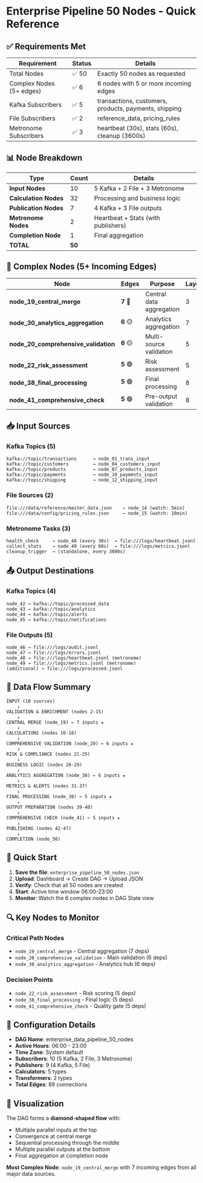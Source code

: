 # Enterprise Pipeline 50 Nodes - Quick Reference

## ✅ Requirements Met

| Requirement | Status | Details |
|------------|--------|---------|
| Total Nodes | ✅ 50 | Exactly 50 nodes as requested |
| Complex Nodes (5+ edges) | ✅ 6 | 6 nodes with 5 or more incoming edges |
| Kafka Subscribers | ✅ 5 | transactions, customers, products, payments, shipping |
| File Subscribers | ✅ 2 | reference_data, pricing_rules |
| Metronome Subscribers | ✅ 3 | heartbeat (30s), stats (60s), cleanup (3600s) |

## 📊 Node Breakdown

| Type | Count | Details |
|------|-------|---------|
| **Input Nodes** | 10 | 5 Kafka + 2 File + 3 Metronome |
| **Calculation Nodes** | 32 | Processing and business logic |
| **Publication Nodes** | 7 | 4 Kafka + 3 File outputs |
| **Metronome Nodes** | 2 | Heartbeat + Stats (with publishers) |
| **Completion Node** | 1 | Final aggregation |
| **TOTAL** | **50** | |

## 🎯 Complex Nodes (5+ Incoming Edges)

| Node | Edges | Purpose | Layer |
|------|-------|---------|-------|
| **node_19_central_merge** | **7** 🔴 | Central data aggregation | 3 |
| **node_30_analytics_aggregation** | **6** 🟡 | Analytics aggregation | 7 |
| **node_20_comprehensive_validation** | **6** 🟡 | Multi-source validation | 5 |
| **node_22_risk_assessment** | **5** 🟢 | Risk assessment | 5 |
| **node_38_final_processing** | **5** 🟢 | Final processing | 8 |
| **node_41_comprehensive_check** | **5** 🟢 | Pre-output validation | 8 |

## 📥 Input Sources

### Kafka Topics (5)
```
kafka://topic/transactions      → node_01_trans_input
kafka://topic/customers         → node_04_customers_input
kafka://topic/products          → node_07_products_input
kafka://topic/payments          → node_10_payments_input
kafka://topic/shipping          → node_12_shipping_input
```

### File Sources (2)
```
file:///data/reference/master_data.json    → node_14 (watch: 5min)
file:///data/config/pricing_rules.json     → node_15 (watch: 10min)
```

### Metronome Tasks (3)
```
health_check     → node_48 (every 30s)  → file:///logs/heartbeat.jsonl
collect_stats    → node_49 (every 60s)  → file:///logs/metrics.jsonl
cleanup_trigger  → (standalone, every 3600s)
```

## 📤 Output Destinations

### Kafka Topics (4)
```
node_42 → kafka://topic/processed_data
node_43 → kafka://topic/analytics
node_44 → kafka://topic/alerts
node_45 → kafka://topic/notifications
```

### File Outputs (5)
```
node_46 → file:///logs/audit.jsonl
node_47 → file:///logs/errors.jsonl
node_48 → file:///logs/heartbeat.jsonl (metronome)
node_49 → file:///logs/metrics.jsonl (metronome)
(additional) → file:///logs/processed.jsonl
```

## 🔄 Data Flow Summary

```
INPUT (10 sources)
    ↓
VALIDATION & ENRICHMENT (nodes 2-15)
    ↓
CENTRAL MERGE (node_19) ← 7 inputs ★
    ↓
CALCULATIONS (nodes 16-18)
    ↓
COMPREHENSIVE VALIDATION (node_20) ← 6 inputs ★
    ↓
RISK & COMPLIANCE (nodes 21-25)
    ↓
BUSINESS LOGIC (nodes 26-29)
    ↓
ANALYTICS AGGREGATION (node_30) ← 6 inputs ★
    ↓
METRICS & ALERTS (nodes 31-37)
    ↓
FINAL PROCESSING (node_38) ← 5 inputs ★
    ↓
OUTPUT PREPARATION (nodes 39-40)
    ↓
COMPREHENSIVE CHECK (node_41) ← 5 inputs ★
    ↓
PUBLISHING (nodes 42-47)
    ↓
COMPLETION (node_50)
```

## 🚀 Quick Start

1. **Save the file**: `enterprise_pipeline_50_nodes.json`
2. **Upload**: Dashboard → Create DAG → Upload JSON
3. **Verify**: Check that all 50 nodes are created
4. **Start**: Active time window 06:00-23:00
5. **Monitor**: Watch the 6 complex nodes in DAG State view

## 🔍 Key Nodes to Monitor

### Critical Path Nodes
- `node_19_central_merge` - Central aggregation (7 deps)
- `node_20_comprehensive_validation` - Main validation (6 deps)
- `node_30_analytics_aggregation` - Analytics hub (6 deps)

### Decision Points
- `node_22_risk_assessment` - Risk scoring (5 deps)
- `node_38_final_processing` - Final logic (5 deps)
- `node_41_comprehensive_check` - Quality gate (5 deps)

## 📝 Configuration Details

- **DAG Name**: enterprise_data_pipeline_50_nodes
- **Active Hours**: 06:00 - 23:00
- **Time Zone**: System default
- **Subscribers**: 10 (5 Kafka, 2 File, 3 Metronome)
- **Publishers**: 9 (4 Kafka, 5 File)
- **Calculators**: 5 types
- **Transformers**: 2 types
- **Total Edges**: 89 connections

## 🎨 Visualization

The DAG forms a **diamond-shaped flow** with:
- Multiple parallel inputs at the top
- Convergence at central merge
- Sequential processing through the middle
- Multiple parallel outputs at the bottom
- Final aggregation at completion node

**Most Complex Node**: `node_19_central_merge` with 7 incoming edges from all major data sources.